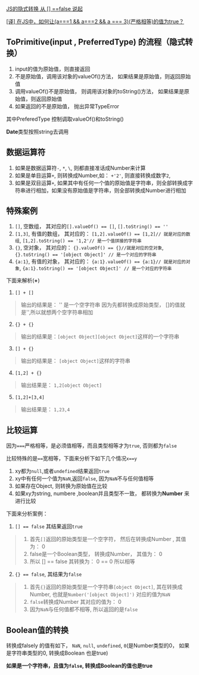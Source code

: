 [JS的隐式转换 从 [] ==false 说起](https://www.cnblogs.com/nanchen/p/7905528.html)

[[译] 在JS中，如何让(a===1 && a===2 && a === 3)(严格相等)的值为true？](https://juejin.im/post/5bfcc632f265da61493353cc)

## ToPrimitive(input , PreferredType) 的流程（隐式转换）

1. input的值为原始值，则直接返回
2. 不是原始值，调用该对象的valueOf()方法， 如果结果是原始值，则返回原始值
3. 调用valueOf()不是原始值， 则调用该对象的toString()方法， 如果结果是原始值，则返回原始值
4. 如果返回的不是原始值， 抛出异常TypeError

其中PreferedType 控制调取valueOf()和toString()

**Date**类型按照string去调用

## 数据运算符
1. 如果是数据运算符`-`, `*`, `\`, 则都直接准话成Number来计算
2. 如果是单目运算`+`, 则转换成Number,如： `+'2'`, 则直接转换成数字`2`,
3. 如果是双目运算`+`, 如果其中有任何一个值的原始值是字符串，则全部转换成字符串进行相加，如果没有原始值是字符串，则全部转换成Number进行相加

## 特殊案例

1. `[]`, 空数组， 其对应的`[].valueOf() == []`, `[].toString() == ''`
2. `[1,3]`, 有值的数组， 其对应的： `[1,2].valueOf() == [1,2]// 就是对应的数组`, `[1,2].toString() == '1,2'// 是一个值拼接的字符串`
3. `{}`, 空对象， 其对应的： `{}.valueOf() == {}//就是对应的空对象`, `{}.toString() == '[object Object]' // 是一个对应的字符串`
4. `{a:1}`, 有值的对象， 其对应的： `{a:1}.valueOf() == {a:1}// 就是对应的对象`, `{a:1}.toString() == '[object Object]' // 是一个对应的字符串`

下面来解析(**+**)
1. `[] + []`
> 输出的结果是： '' 是一个空字符串
> 因为先都转换成原始类型， []的值就是'',所以就想两个空字符串相加
2. `{} + {}`
> 输出的结果是：`[object Object][object Object]`这样的一个字符串 
3. `[] + {}`
> 输出的结果是： `[object Object]`这样的字符串
4. `[1,2] + {}`
> 输出结果是： `1,2[object Object]`
5. `[1,2]+[3,4]`
> 输出结果是： `1,23,4`

## 比较运算
因为`===`严格相等，是必须值相等，而且类型相等才为`true`, 否则都为`false`

比较特殊的是`==`宽相等，下面来分析下如下几个情况`x==y`
1. xy都为`null`,或者`undefined`结果返回`true`
2. xy中有任何一个值为`NaN`,返回`false`, 因为`NaN`不与任何值相等
3. 如果存在Object, 则转换为原始值在比较
4. 如果xy为string, numbere ,boolean并且类型不一致， 都转换为**Number** 来进行比较

下面来分析案例：

1. `[] == false` 其结果返回`true`
> 1. 首先`[]`返回的原始类型是一个空字符， 然后在转换成Number , 其值为： 0
> 2. false是一个Boolean类型， 转换成Number， 其值为： 0
> 3. 所以 [] == false 其转换为： 0 == 0 所以相等

2. `{} == false`, 其结果为`false`
> 1. 首先`{}`返回的原始类型是一个字符串`[object Object]`, 其在转换成Number, 也就是`Number('[object Object]')` 对应的值为`NaN`
> 2. `false`转换成Number 其对应的值为： 0
> 3. 因为`NaN`与任何值都不相等, 所以返回的是`false`

## Boolean值的转换
转换成falsely 的值有如下， `NaN`, `null`, `undefined`, `0`(是Number类型的0， 如果是字符串类型的0, 转换成Boolean 也是true)

**如果是一个字符串，且值为`false`, 转换成Boolean的值也是true**